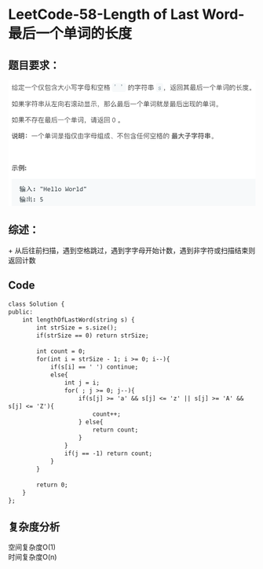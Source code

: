 # LeetCode-58-Length of Last Word-最后一个单词的长度

## 题目要求：
![avatar](https://github.com/JakeChanFangZiyuan20/MyLeetCode/blob/master/img/58.png)

## 综述：  
\+ 从后往前扫描，遇到空格跳过，遇到字字母开始计数，遇到非字符或扫描结束则返回计数

## Code
```
class Solution {
public:
    int lengthOfLastWord(string s) {
        int strSize = s.size();
        if(strSize == 0) return strSize;

        int count = 0;
        for(int i = strSize - 1; i >= 0; i--){
            if(s[i] == ' ') continue;
            else{
                int j = i;
                for( ; j >= 0; j--){
                    if(s[j] >= 'a' && s[j] <= 'z' || s[j] >= 'A' && s[j] <= 'Z'){ 
                        count++;
                    } else{
                        return count;
                    }
                }
                if(j == -1) return count;
            }
        }

        return 0;
    }
};
```


## 复杂度分析
空间复杂度O(1)  
时间复杂度O(n)

